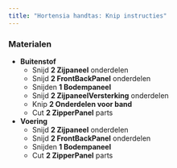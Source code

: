 ```yaml
---
title: "Hortensia handtas: Knip instructies"
---
```


### Materialen

- **Buitenstof**
  - Snijd **2 Zijpaneel** onderdelen
  - Snijd **2 FrontBackPanel** onderdelen
  - Snijden **1 Bodempaneel**
  - Snijd **2 ZijpaneelVersterking** onderdelen
  - Knip **2 Onderdelen voor band**
  - Cut **2 ZipperPanel** parts
- **Voering**
  - Snijd **2 Zijpaneel** onderdelen
  - Snijd **2 FrontBackPanel** onderdelen
  - Snijden **1 Bodempaneel**
  - Cut **2 ZipperPanel** parts
